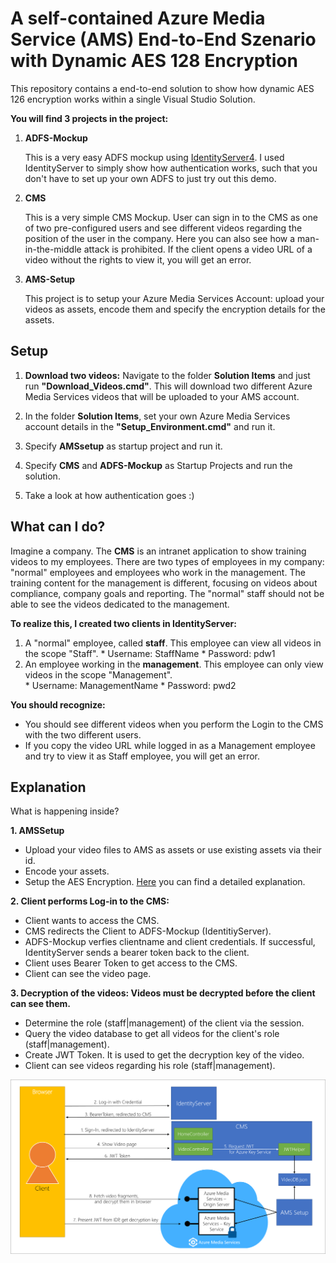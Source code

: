 # A self-contained Azure Media Service (AMS) End-to-End Szenario with Dynamic AES 128 Encryption

This repository contains a end-to-end solution to show how dynamic AES 126 encryption works within a single Visual Studio Solution. 

**You will find 3 projects in the project:**

1. **ADFS-Mockup**

   This is a very easy ADFS mockup using [IdentityServer4](http://docs.identityserver.io/en/release/). I used IdentityServer to simply show how authentication works, such that you don't have to set up your own ADFS to just try out this demo. 
 

2. **CMS**
 
   This is a very simple CMS Mockup. User can sign in to the CMS as one of two pre-configured users and see different videos regarding the position of the user in the company. Here you can also see how a man-in-the-middle attack is  prohibited. 
   If the client opens a video URL of a video without the rights to view it, you will get an error. 

3. **AMS-Setup**

   This project is to setup your Azure Media Services Account: upload your videos as assets, encode them and specify the encryption details for the assets.  

## Setup

1. **Download two videos:** Navigate to the folder **Solution Items** and just run **"Download_Videos.cmd"**. This will download two different Azure Media Services videos that will be uploaded to your AMS account. 
   
2. In the folder **Solution Items**, set your own Azure Media Services account details in the **"Setup_Environment.cmd"** and run it. 

3. Specify **AMSsetup** as startup project and run it. 

4. Specify **CMS** and **ADFS-Mockup** as Startup Projects and run the solution. 

5. Take a look at how authentication goes :) 


## What can I do?

   Imagine a company. The **CMS** is an intranet application to show training videos to my employees. 
   There are two types of employees in my company: "normal" employees and employees who work in the management. The training content for the management is different, focusing on videos about compliance, company goals and reporting. 
   The "normal" staff should not be able to see the videos dedicated to the management. 

   **To realize this, I created two clients in IdentityServer:**

   1. A "normal" employee, called **staff**. This employee can view all videos in the scope "Staff". 
    * Username: StaffName
    * Password: pdw1
   2.  An employee working in the **management**. This employee can only view videos in the scope "Management".  
    * Username: ManagementName
    * Password: pwd2

**You should recognize:**

 * You should see different videos when you perform the Login to the CMS with the two different users. 
 * If you copy the video URL while logged in as a Management employee and try to view it as Staff employee, you will get an error. 
    

## Explanation
What is happening inside?

**1. AMSSetup**

   * Upload your video files to AMS as assets or use existing assets via their id. 
   * Encode your assets. 
   * Setup the AES Encryption. [Here](https://docs.microsoft.com/en-us/azure/media-services/media-services-protect-with-aes128) you can find a detailed explanation.
 

**2. Client performs Log-in to the CMS:**

  * Client wants to access the CMS. 
  * CMS redirects the Client to ADFS-Mockup (IdentitiyServer). 
  * ADFS-Mockup verfies clientname and client credentials. If successful, IdentityServer sends a bearer token back to the client.
  * Client uses Bearer Token to get access to the CMS. 
  * Client can see the video page. 

**3. Decryption of the videos: Videos must be decrypted before the client can see them.**

  * Determine the role (staff|management) of the client via the session. 
  * Query the video database to get all videos for the client's role (staff|management). 
  * Create JWT Token. It is used to get the decryption key of the video.
  * Client can see videos regarding his role (staff|management). 

![Overview](https://github.com/juliajauss/AMSAes128EndToEnd/blob/master/overview.png)

